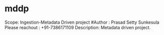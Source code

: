 # mddp
Scope: Ingestion-Metadata Driven project 
#Author : Prasad Setty Sunkesula
Please reachout : +91-7386171109
Description:
  Metadata driven project.
